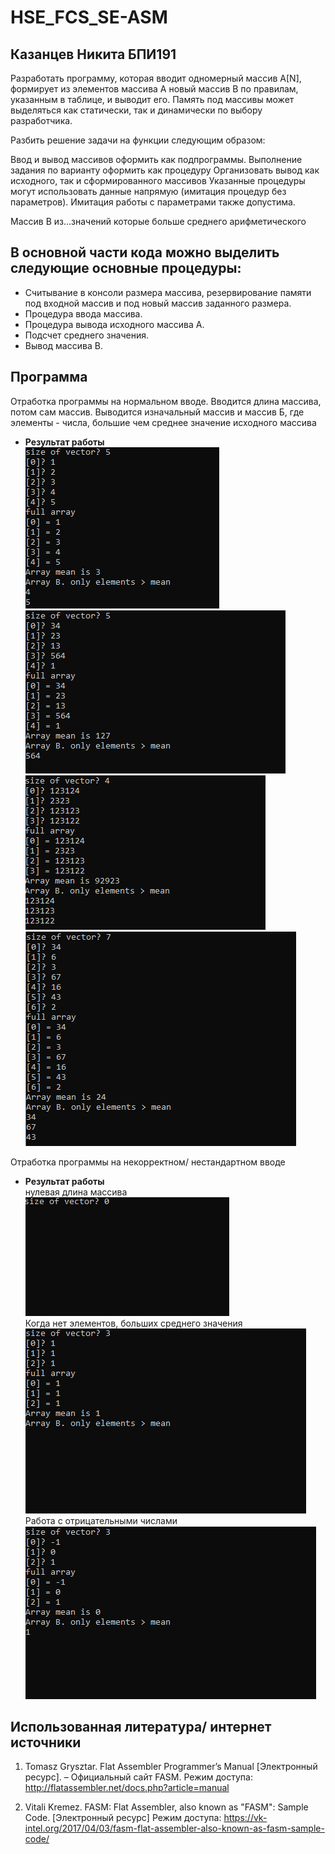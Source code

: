 # HSE_FCS_SE-ASM

## Казанцев Никита БПИ191
Разработать программу, которая вводит одномерный массив A[N], формирует из элементов массива A новый массив B по правилам, указанным в таблице, и выводит его. Память под массивы может выделяться как статически, так и динамически по выбору разработчика.

Разбить решение задачи на функции следующим образом:

Ввод и вывод массивов оформить как подпрограммы.
Выполнение задания по варианту оформить как процедуру
Организовать вывод как исходного, так и сформированного массивов
Указанные процедуры могут использовать данные напрямую (имитация процедур без параметров). Имитация работы с параметрами также допустима.

Массив B из...значений которые больше среднего арифметического

## В основной части кода можно выделить следующие основные процедуры:

 - Считывание в консоли размера массива, резервирование памяти под входной массив и под новый массив заданного размера.
 - Процедура ввода массива. 
 - Процедура вывода исходного массива A. 
 - Подсчет среднего значения.
 - Вывод массива B. 
 
## Программа
Отработка программы на нормальном вводе. Вводится длина массива, потом сам массив. Выводится изначальный массив и массив Б, где элементы - числа, большие чем среднее значение исходного массива
- **Результат работы**</br>
  ![](res1.PNG)
  ![](res2.PNG)
  ![](res3.PNG)
  ![](res4.PNG)
 

Отработка программы на некорректном/ нестандартном вводе
- **Результат работы**</br>
  нулевая длина массива</br>
  ![](res5.PNG)</br>
  Когда нет элементов, больших среднего значения</br>
  ![](res6.PNG)</br>
  Работа с отрицательными числами</br>
  ![](res7.PNG)</br>

  

## Использованная литература/ интернет источники
1. Tomasz Grysztar. Flat Assembler Programmer’s Manual [Электронный
ресурс]. – Официальный сайт FASM. Режим доступа:
http://flatassembler.net/docs.php?article=manual

2. Vitali Kremez. FASM: Flat Assembler, also known as "FASM": Sample Code. [Электронный
ресурс] Режим доступа: https://vk-intel.org/2017/04/03/fasm-flat-assembler-also-known-as-fasm-sample-code/
